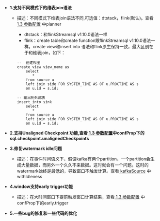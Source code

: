 
* **1.支持不同模式下的维表join语法**
    * 描述：不同模式下维表join语法不同,可选值：dtstack，flink(默认)。查看[ 1.3 参数配置](../docs/config.md) 中planner
    	* dtstack：和flinkStreamsql v1.10.0语法一样
    	* flink：create table和create function跟flinkStreamsql v1.10.0语法一样。create view和insert into 语法和flink原生保持一致，最大区别在于和维表join，如下：
    	
        ```
        --  创建视图
        create view view_name as 
            select 
               *
            from source u
            left join side FOR SYSTEM_TIME AS OF u.PROCTIME AS s
            on u.id = s.id;
            
        -- 输出到外部表
        insert into sink
            select 
               *
            from source u
            left join side FOR SYSTEM_TIME AS OF u.PROCTIME AS s
            on u.id = s.id;
        ```


* **2.支持Unaligned Checkpoint 功能,查看[ 1.3 参数配置](../docs/config.md)中confProp下的sql.checkpoint.unalignedCheckpoints**


* **3.修复watermark idle问题**
    * 描述：在事件时间语义下，假设kafka有两个partition，一个partition会生成大量数据，而另外一个久久不来数据。这时就会有一个问题。这时的watermark始终是最低的，导致窗口不触发计算。查看[ kafkaSource](../docs/plugin/kafkaSource.md) 中withIdleness


* **4.window支持early trigger功能**
    * 描述：在大时间窗口下提前触发窗口计算结果，查看[ 1.3 参数配置](../docs/config.md) 中confProp下的early.trigger


* **5.一些bug的修复和一些代码的优化**
